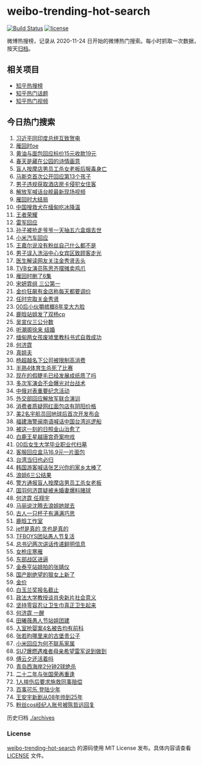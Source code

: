 # weibo-trending-hot-search

[![Build Status](https://github.com/justjavac/weibo-trending-hot-search/workflows/ci/badge.svg?branch=master)](https://github.com/justjavac/weibo-trending-hot-search/actions)
[![license](https://img.shields.io/github/license/justjavac/weibo-trending-hot-search)](https://github.com/justjavac/weibo-trending-hot-search/blob/master/LICENSE)

微博热搜榜，记录从 2020-11-24 日开始的微博热门搜索。每小时抓取一次数据，按天[归档](./archives)。

## 相关项目

- [知乎热搜榜](https://github.com/justjavac/zhihu-trending-top-search)
- [知乎热门话题](https://github.com/justjavac/zhihu-trending-hot-questions)
- [知乎热门视频](https://github.com/justjavac/zhihu-trending-hot-video)

## 今日热门搜索

<!-- BEGIN -->
<!-- 最后更新时间 Wed Apr 02 2025 04:11:37 GMT+0800 (China Standard Time) -->

1. [习近平同印度总统互致贺电](https://s.weibo.com//weibo?q=%23%E4%B9%A0%E8%BF%91%E5%B9%B3%E5%90%8C%E5%8D%B0%E5%BA%A6%E6%80%BB%E7%BB%9F%E4%BA%92%E8%87%B4%E8%B4%BA%E7%94%B5%23&Refer=new_time)
1. [雁回时oe](https://s.weibo.com//weibo?q=%23%E9%9B%81%E5%9B%9E%E6%97%B6oe%23&t=31&band_rank=7&Refer=top)
1. [黄油与面包回应标价15元收款19元](https://s.weibo.com//weibo?q=%23%E9%BB%84%E6%B2%B9%E4%B8%8E%E9%9D%A2%E5%8C%85%E5%9B%9E%E5%BA%94%E6%A0%87%E4%BB%B715%E5%85%83%E6%94%B6%E6%AC%BE19%E5%85%83%23&t=31&band_rank=6&Refer=top)
1. [春天是藏在公园的诗情画意](https://s.weibo.com//weibo?q=%23%E6%98%A5%E5%A4%A9%E6%98%AF%E8%97%8F%E5%9C%A8%E5%85%AC%E5%9B%AD%E7%9A%84%E8%AF%97%E6%83%85%E7%94%BB%E6%84%8F%23&t=31&band_rank=3&Refer=top)
1. [盲人按摩店男员工杀女老板后服毒身亡](https://s.weibo.com//weibo?q=%23%E7%9B%B2%E4%BA%BA%E6%8C%89%E6%91%A9%E5%BA%97%E7%94%B7%E5%91%98%E5%B7%A5%E6%9D%80%E5%A5%B3%E8%80%81%E6%9D%BF%E5%90%8E%E6%9C%8D%E6%AF%92%E8%BA%AB%E4%BA%A1%23&t=31&band_rank=18&Refer=top)
1. [马斯克首次公开回应第13个孩子](https://s.weibo.com//weibo?q=%23%E9%A9%AC%E6%96%AF%E5%85%8B%E9%A6%96%E6%AC%A1%E5%85%AC%E5%BC%80%E5%9B%9E%E5%BA%94%E7%AC%AC13%E4%B8%AA%E5%AD%A9%E5%AD%90%23&t=31&band_rank=27&Refer=top)
1. [男子违规获取酒店房卡侵犯女住客](https://s.weibo.com//weibo?q=%23%E7%94%B7%E5%AD%90%E8%BF%9D%E8%A7%84%E8%8E%B7%E5%8F%96%E9%85%92%E5%BA%97%E6%88%BF%E5%8D%A1%E4%BE%B5%E7%8A%AF%E5%A5%B3%E4%BD%8F%E5%AE%A2%23&t=31&band_rank=39&Refer=top)
1. [解放军喊话台舰最新现场视频](https://s.weibo.com//weibo?q=%23%E8%A7%A3%E6%94%BE%E5%86%9B%E5%96%8A%E8%AF%9D%E5%8F%B0%E8%88%B0%E6%9C%80%E6%96%B0%E7%8E%B0%E5%9C%BA%E8%A7%86%E9%A2%91%23&t=31&band_rank=21&Refer=top)
1. [雁回时大结局](https://s.weibo.com//weibo?q=%E9%9B%81%E5%9B%9E%E6%97%B6%E5%A4%A7%E7%BB%93%E5%B1%80&t=31&band_rank=16&Refer=top)
1. [中国搜救犬在缅甸吃冰降温](https://s.weibo.com//weibo?q=%23%E4%B8%AD%E5%9B%BD%E6%90%9C%E6%95%91%E7%8A%AC%E5%9C%A8%E7%BC%85%E7%94%B8%E5%90%83%E5%86%B0%E9%99%8D%E6%B8%A9%23&t=31&band_rank=9&Refer=top)
1. [王者荣耀](https://s.weibo.com//weibo?q=%E7%8E%8B%E8%80%85%E8%8D%A3%E8%80%80&t=31&band_rank=30&Refer=top)
1. [雷军回应](https://s.weibo.com//weibo?q=%E9%9B%B7%E5%86%9B%E5%9B%9E%E5%BA%94&t=31&band_rank=1&Refer=top)
1. [孙子被抢走爷爷一天抽五六盒烟去世](https://s.weibo.com//weibo?q=%23%E5%AD%99%E5%AD%90%E8%A2%AB%E6%8A%A2%E8%B5%B0%E7%88%B7%E7%88%B7%E4%B8%80%E5%A4%A9%E6%8A%BD%E4%BA%94%E5%85%AD%E7%9B%92%E7%83%9F%E5%8E%BB%E4%B8%96%23&t=31&band_rank=12&Refer=top)
1. [小米汽车回应](https://s.weibo.com//weibo?q=%E5%B0%8F%E7%B1%B3%E6%B1%BD%E8%BD%A6%E5%9B%9E%E5%BA%94&t=31&band_rank=2&Refer=top)
1. [王嘉尔说没有粉丝自己什么都不是](https://s.weibo.com//weibo?q=%23%E7%8E%8B%E5%98%89%E5%B0%94%E8%AF%B4%E6%B2%A1%E6%9C%89%E7%B2%89%E4%B8%9D%E8%87%AA%E5%B7%B1%E4%BB%80%E4%B9%88%E9%83%BD%E4%B8%8D%E6%98%AF%23&t=31&band_rank=47&Refer=top)
1. [男子误入洗浴中心女宾区致顾客走光](https://s.weibo.com//weibo?q=%23%E7%94%B7%E5%AD%90%E8%AF%AF%E5%85%A5%E6%B4%97%E6%B5%B4%E4%B8%AD%E5%BF%83%E5%A5%B3%E5%AE%BE%E5%8C%BA%E8%87%B4%E9%A1%BE%E5%AE%A2%E8%B5%B0%E5%85%89%23&t=31&band_rank=14&Refer=top)
1. [医生解读网友关注金秀贤舌头](https://s.weibo.com//weibo?q=%23%E5%8C%BB%E7%94%9F%E8%A7%A3%E8%AF%BB%E7%BD%91%E5%8F%8B%E5%85%B3%E6%B3%A8%E9%87%91%E7%A7%80%E8%B4%A4%E8%88%8C%E5%A4%B4%23&t=31&band_rank=22&Refer=top)
1. [TVB女演员陈思齐摆摊卖鸡爪](https://s.weibo.com//weibo?q=%23TVB%E5%A5%B3%E6%BC%94%E5%91%98%E9%99%88%E6%80%9D%E9%BD%90%E6%91%86%E6%91%8A%E5%8D%96%E9%B8%A1%E7%88%AA%23&t=31&band_rank=42&Refer=top)
1. [雁回时删了6集](https://s.weibo.com//weibo?q=%E9%9B%81%E5%9B%9E%E6%97%B6%E5%88%A0%E4%BA%866%E9%9B%86&t=31&band_rank=4&Refer=top)
1. [宋妍霏组 三公第一](https://s.weibo.com//weibo?q=%E5%AE%8B%E5%A6%8D%E9%9C%8F%E7%BB%84%20%E4%B8%89%E5%85%AC%E7%AC%AC%E4%B8%80&t=31&band_rank=7&Refer=top)
1. [金价狂飙有金店称每天都要调价](https://s.weibo.com//weibo?q=%23%E9%87%91%E4%BB%B7%E7%8B%82%E9%A3%99%E6%9C%89%E9%87%91%E5%BA%97%E7%A7%B0%E6%AF%8F%E5%A4%A9%E9%83%BD%E8%A6%81%E8%B0%83%E4%BB%B7%23&t=31&band_rank=48&Refer=top)
1. [任时完取关金秀贤](https://s.weibo.com//weibo?q=%23%E4%BB%BB%E6%97%B6%E5%AE%8C%E5%8F%96%E5%85%B3%E9%87%91%E7%A7%80%E8%B4%A4%23&t=31&band_rank=13&Refer=top)
1. [00后小伙嚼槟榔8年变大方脸](https://s.weibo.com//weibo?q=%2300%E5%90%8E%E5%B0%8F%E4%BC%99%E5%9A%BC%E6%A7%9F%E6%A6%948%E5%B9%B4%E5%8F%98%E5%A4%A7%E6%96%B9%E8%84%B8%23&t=31&band_rank=22&Refer=top)
1. [鹿晗站姐发了双杨cp](https://s.weibo.com//weibo?q=%23%E9%B9%BF%E6%99%97%E7%AB%99%E5%A7%90%E5%8F%91%E4%BA%86%E5%8F%8C%E6%9D%A8cp%23&t=31&band_rank=26&Refer=top)
1. [吴宣仪三公分数](https://s.weibo.com//weibo?q=%E5%90%B4%E5%AE%A3%E4%BB%AA%E4%B8%89%E5%85%AC%E5%88%86%E6%95%B0&t=31&band_rank=5&Refer=top)
1. [听潮阁徐来 结婚](https://s.weibo.com//weibo?q=%E5%90%AC%E6%BD%AE%E9%98%81%E5%BE%90%E6%9D%A5%20%E7%BB%93%E5%A9%9A&t=31&band_rank=34&Refer=top)
1. [缅甸两女孩废墟里教科书式自救成功](https://s.weibo.com//weibo?q=%23%E7%BC%85%E7%94%B8%E4%B8%A4%E5%A5%B3%E5%AD%A9%E5%BA%9F%E5%A2%9F%E9%87%8C%E6%95%99%E7%A7%91%E4%B9%A6%E5%BC%8F%E8%87%AA%E6%95%91%E6%88%90%E5%8A%9F%23&t=31&band_rank=48&Refer=top)
1. [何济霆](https://s.weibo.com//weibo?q=%E4%BD%95%E6%B5%8E%E9%9C%86&t=31&band_rank=17&Refer=top)
1. [真姐夫](https://s.weibo.com//weibo?q=%E7%9C%9F%E5%A7%90%E5%A4%AB&t=31&band_rank=19&Refer=top)
1. [杨超越名下公司被限制高消费](https://s.weibo.com//weibo?q=%23%E6%9D%A8%E8%B6%85%E8%B6%8A%E5%90%8D%E4%B8%8B%E5%85%AC%E5%8F%B8%E8%A2%AB%E9%99%90%E5%88%B6%E9%AB%98%E6%B6%88%E8%B4%B9%23&t=31&band_rank=34&Refer=top)
1. [半熟4体育生杀死了比赛](https://s.weibo.com//weibo?q=%E5%8D%8A%E7%86%9F4%E4%BD%93%E8%82%B2%E7%94%9F%E6%9D%80%E6%AD%BB%E4%BA%86%E6%AF%94%E8%B5%9B&t=31&band_rank=29&Refer=top)
1. [现在的假睫毛已经发展成纸质了吗](https://s.weibo.com//weibo?q=%23%E7%8E%B0%E5%9C%A8%E7%9A%84%E5%81%87%E7%9D%AB%E6%AF%9B%E5%B7%B2%E7%BB%8F%E5%8F%91%E5%B1%95%E6%88%90%E7%BA%B8%E8%B4%A8%E4%BA%86%E5%90%97%23&t=31&band_rank=45&Refer=top)
1. [多次军演会不会曝光对台战术](https://s.weibo.com//weibo?q=%23%E5%A4%9A%E6%AC%A1%E5%86%9B%E6%BC%94%E4%BC%9A%E4%B8%8D%E4%BC%9A%E6%9B%9D%E5%85%89%E5%AF%B9%E5%8F%B0%E6%88%98%E6%9C%AF%23&t=31&band_rank=49&Refer=top)
1. [中俄对表重要纪念活动](https://s.weibo.com//weibo?q=%23%E4%B8%AD%E4%BF%84%E5%AF%B9%E8%A1%A8%E9%87%8D%E8%A6%81%E7%BA%AA%E5%BF%B5%E6%B4%BB%E5%8A%A8%23&t=31&band_rank=49&Refer=top)
1. [外交部回应解放军联合演训](https://s.weibo.com//weibo?q=%23%E5%A4%96%E4%BA%A4%E9%83%A8%E5%9B%9E%E5%BA%94%E8%A7%A3%E6%94%BE%E5%86%9B%E8%81%94%E5%90%88%E6%BC%94%E8%AE%AD%23&t=31&band_rank=34&Refer=top)
1. [消费者质疑网红面包店有阴阳价格](https://s.weibo.com//weibo?q=%23%E6%B6%88%E8%B4%B9%E8%80%85%E8%B4%A8%E7%96%91%E7%BD%91%E7%BA%A2%E9%9D%A2%E5%8C%85%E5%BA%97%E6%9C%89%E9%98%B4%E9%98%B3%E4%BB%B7%E6%A0%BC%23&t=31&band_rank=23&Refer=top)
1. [美2名宇航员回地球后首次开发布会](https://s.weibo.com//weibo?q=%23%E7%BE%8E2%E5%90%8D%E5%AE%87%E8%88%AA%E5%91%98%E5%9B%9E%E5%9C%B0%E7%90%83%E5%90%8E%E9%A6%96%E6%AC%A1%E5%BC%80%E5%8F%91%E5%B8%83%E4%BC%9A%23&t=31&band_rank=44&Refer=top)
1. [福建海警闽南语喊话中国台湾巡逻船](https://s.weibo.com//weibo?q=%23%E7%A6%8F%E5%BB%BA%E6%B5%B7%E8%AD%A6%E9%97%BD%E5%8D%97%E8%AF%AD%E5%96%8A%E8%AF%9D%E4%B8%AD%E5%9B%BD%E5%8F%B0%E6%B9%BE%E5%B7%A1%E9%80%BB%E8%88%B9%23&t=31&band_rank=42&Refer=top)
1. [被这一刻的日照金山治愈了](https://s.weibo.com//weibo?q=%23%E8%A2%AB%E8%BF%99%E4%B8%80%E5%88%BB%E7%9A%84%E6%97%A5%E7%85%A7%E9%87%91%E5%B1%B1%E6%B2%BB%E6%84%88%E4%BA%86%23&t=31&band_rank=49&Refer=top)
1. [白鹿王星越唐宫奇案吻戏](https://s.weibo.com//weibo?q=%23%E7%99%BD%E9%B9%BF%E7%8E%8B%E6%98%9F%E8%B6%8A%E5%94%90%E5%AE%AB%E5%A5%87%E6%A1%88%E5%90%BB%E6%88%8F%23&t=31&band_rank=23&Refer=top)
1. [00后女生大学毕业职业代扫墓](https://s.weibo.com//weibo?q=%2300%E5%90%8E%E5%A5%B3%E7%94%9F%E5%A4%A7%E5%AD%A6%E6%AF%95%E4%B8%9A%E8%81%8C%E4%B8%9A%E4%BB%A3%E6%89%AB%E5%A2%93%23&t=31&band_rank=33&Refer=top)
1. [客服回应盒马16.9元一片面包](https://s.weibo.com//weibo?q=%23%E5%AE%A2%E6%9C%8D%E5%9B%9E%E5%BA%94%E7%9B%92%E9%A9%AC16.9%E5%85%83%E4%B8%80%E7%89%87%E9%9D%A2%E5%8C%85%23&t=31&band_rank=41&Refer=top)
1. [台湾当归也必归](https://s.weibo.com//weibo?q=%23%E5%8F%B0%E6%B9%BE%E5%BD%93%E5%BD%92%E4%B9%9F%E5%BF%85%E5%BD%92%23&t=31&band_rank=25&Refer=top)
1. [韩国游客喊话张艺兴你的家乡太棒了](https://s.weibo.com//weibo?q=%23%E9%9F%A9%E5%9B%BD%E6%B8%B8%E5%AE%A2%E5%96%8A%E8%AF%9D%E5%BC%A0%E8%89%BA%E5%85%B4%E4%BD%A0%E7%9A%84%E5%AE%B6%E4%B9%A1%E5%A4%AA%E6%A3%92%E4%BA%86%23&t=31&band_rank=44&Refer=top)
1. [浪姐6三公结果](https://s.weibo.com//weibo?q=%23%E6%B5%AA%E5%A7%906%E4%B8%89%E5%85%AC%E7%BB%93%E6%9E%9C%23&t=31&band_rank=50&Refer=top)
1. [警方通报盲人按摩店男员工杀女老板](https://s.weibo.com//weibo?q=%23%E8%AD%A6%E6%96%B9%E9%80%9A%E6%8A%A5%E7%9B%B2%E4%BA%BA%E6%8C%89%E6%91%A9%E5%BA%97%E7%94%B7%E5%91%98%E5%B7%A5%E6%9D%80%E5%A5%B3%E8%80%81%E6%9D%BF%23&t=31&band_rank=15&Refer=top)
1. [国羽何济霆疑被未婚妻爆料赌球](https://s.weibo.com//weibo?q=%23%E5%9B%BD%E7%BE%BD%E4%BD%95%E6%B5%8E%E9%9C%86%E7%96%91%E8%A2%AB%E6%9C%AA%E5%A9%9A%E5%A6%BB%E7%88%86%E6%96%99%E8%B5%8C%E7%90%83%23&t=31&band_rank=38&Refer=top)
1. [何济霆 任翔宇](https://s.weibo.com//weibo?q=%E4%BD%95%E6%B5%8E%E9%9C%86%20%E4%BB%BB%E7%BF%94%E5%AE%87&t=31&band_rank=48&Refer=top)
1. [马丽说沈腾去浪姐她就去](https://s.weibo.com//weibo?q=%23%E9%A9%AC%E4%B8%BD%E8%AF%B4%E6%B2%88%E8%85%BE%E5%8E%BB%E6%B5%AA%E5%A7%90%E5%A5%B9%E5%B0%B1%E5%8E%BB%23&t=31&band_rank=31&Refer=top)
1. [古人一只杯子有满满巧思](https://s.weibo.com//weibo?q=%23%E5%8F%A4%E4%BA%BA%E4%B8%80%E5%8F%AA%E6%9D%AF%E5%AD%90%E6%9C%89%E6%BB%A1%E6%BB%A1%E5%B7%A7%E6%80%9D%23&t=31&band_rank=30&Refer=top)
1. [鹿晗工怍室](https://s.weibo.com//weibo?q=%E9%B9%BF%E6%99%97%E5%B7%A5%E6%80%8D%E5%AE%A4&t=31&band_rank=20&Refer=top)
1. [jeff是真的 贪也是真的](https://s.weibo.com//weibo?q=jeff%E6%98%AF%E7%9C%9F%E7%9A%84%20%E8%B4%AA%E4%B9%9F%E6%98%AF%E7%9C%9F%E7%9A%84&t=31&band_rank=39&Refer=top)
1. [TFBOYS团站愚人节复活](https://s.weibo.com//weibo?q=%23TFBOYS%E5%9B%A2%E7%AB%99%E6%84%9A%E4%BA%BA%E8%8A%82%E5%A4%8D%E6%B4%BB%23&t=31&band_rank=8&Refer=top)
1. [总书记两次讲话传递鲜明信息](https://s.weibo.com//weibo?q=%23%E6%80%BB%E4%B9%A6%E8%AE%B0%E4%B8%A4%E6%AC%A1%E8%AE%B2%E8%AF%9D%E4%BC%A0%E9%80%92%E9%B2%9C%E6%98%8E%E4%BF%A1%E6%81%AF%23&Refer=new_time)
1. [女枪庄寒雁](https://s.weibo.com//weibo?q=%E5%A5%B3%E6%9E%AA%E5%BA%84%E5%AF%92%E9%9B%81&t=31&band_rank=38&Refer=top)
1. [东部战区进逼](https://s.weibo.com//weibo?q=%23%E4%B8%9C%E9%83%A8%E6%88%98%E5%8C%BA%E8%BF%9B%E9%80%BC%23&t=31&band_rank=46&Refer=top)
1. [金泰亨站姐拍的张婧仪](https://s.weibo.com//weibo?q=%23%E9%87%91%E6%B3%B0%E4%BA%A8%E7%AB%99%E5%A7%90%E6%8B%8D%E7%9A%84%E5%BC%A0%E5%A9%A7%E4%BB%AA%23&t=31&band_rank=30&Refer=top)
1. [国产剧绝望的狠女上新了](https://s.weibo.com//weibo?q=%E5%9B%BD%E4%BA%A7%E5%89%A7%E7%BB%9D%E6%9C%9B%E7%9A%84%E7%8B%A0%E5%A5%B3%E4%B8%8A%E6%96%B0%E4%BA%86&t=31&band_rank=46&Refer=top)
1. [金价](https://s.weibo.com//weibo?q=%E9%87%91%E4%BB%B7&t=31&band_rank=47&Refer=top)
1. [白玉兰奖报名截止](https://s.weibo.com//weibo?q=%23%E7%99%BD%E7%8E%89%E5%85%B0%E5%A5%96%E6%8A%A5%E5%90%8D%E6%88%AA%E6%AD%A2%23&t=31&band_rank=41&Refer=top)
1. [政法大学教授谈肖央新片社会意义](https://s.weibo.com//weibo?q=%E6%94%BF%E6%B3%95%E5%A4%A7%E5%AD%A6%E6%95%99%E6%8E%88%E8%B0%88%E8%82%96%E5%A4%AE%E6%96%B0%E7%89%87%E7%A4%BE%E4%BC%9A%E6%84%8F%E4%B9%89&t=31&band_rank=28&Refer=top)
1. [坚持零容忍让卫生巾真正卫生起来](https://s.weibo.com//weibo?q=%23%E5%9D%9A%E6%8C%81%E9%9B%B6%E5%AE%B9%E5%BF%8D%E8%AE%A9%E5%8D%AB%E7%94%9F%E5%B7%BE%E7%9C%9F%E6%AD%A3%E5%8D%AB%E7%94%9F%E8%B5%B7%E6%9D%A5%23&t=31&band_rank=10&Refer=top)
1. [何济霆 一醒](https://s.weibo.com//weibo?q=%E4%BD%95%E6%B5%8E%E9%9C%86%20%E4%B8%80%E9%86%92&t=31&band_rank=40&Refer=top)
1. [田曦薇愚人节站姐团建](https://s.weibo.com//weibo?q=%23%E7%94%B0%E6%9B%A6%E8%96%87%E6%84%9A%E4%BA%BA%E8%8A%82%E7%AB%99%E5%A7%90%E5%9B%A2%E5%BB%BA%23&t=31&band_rank=37&Refer=top)
1. [入室抢婴案4名被告均有前科](https://s.weibo.com//weibo?q=%23%E5%85%A5%E5%AE%A4%E6%8A%A2%E5%A9%B4%E6%A1%884%E5%90%8D%E8%A2%AB%E5%91%8A%E5%9D%87%E6%9C%89%E5%89%8D%E7%A7%91%23&t=31&band_rank=46&Refer=top)
1. [张若昀哪里来的古堡贵公子](https://s.weibo.com//weibo?q=%E5%BC%A0%E8%8B%A5%E6%98%80%E5%93%AA%E9%87%8C%E6%9D%A5%E7%9A%84%E5%8F%A4%E5%A0%A1%E8%B4%B5%E5%85%AC%E5%AD%90&t=31&band_rank=35&Refer=top)
1. [小米回应为何不联系家属](https://s.weibo.com//weibo?q=%23%E5%B0%8F%E7%B1%B3%E5%9B%9E%E5%BA%94%E4%B8%BA%E4%BD%95%E4%B8%8D%E8%81%94%E7%B3%BB%E5%AE%B6%E5%B1%9E%23&t=31&band_rank=11&Refer=top)
1. [SU7爆燃遇难者母亲希望雷军说到做到](https://s.weibo.com//weibo?q=%23SU7%E7%88%86%E7%87%83%E9%81%87%E9%9A%BE%E8%80%85%E6%AF%8D%E4%BA%B2%E5%B8%8C%E6%9C%9B%E9%9B%B7%E5%86%9B%E8%AF%B4%E5%88%B0%E5%81%9A%E5%88%B0%23&t=31&band_rank=21&Refer=top)
1. [傅云夕还活着吗](https://s.weibo.com//weibo?q=%E5%82%85%E4%BA%91%E5%A4%95%E8%BF%98%E6%B4%BB%E7%9D%80%E5%90%97&t=31&band_rank=24&Refer=top)
1. [青岛西海岸2分钟2球绝杀](https://s.weibo.com//weibo?q=%23%E9%9D%92%E5%B2%9B%E8%A5%BF%E6%B5%B7%E5%B2%B82%E5%88%86%E9%92%9F2%E7%90%83%E7%BB%9D%E6%9D%80%23&t=31&band_rank=25&Refer=top)
1. [二十二年与张国荣再重逢](https://s.weibo.com//weibo?q=%23%E4%BA%8C%E5%8D%81%E4%BA%8C%E5%B9%B4%E4%B8%8E%E5%BC%A0%E5%9B%BD%E8%8D%A3%E5%86%8D%E9%87%8D%E9%80%A2%23&t=31&band_rank=28&Refer=top)
1. [1人摔伤后要求施救同事赔偿](https://s.weibo.com//weibo?q=%231%E4%BA%BA%E6%91%94%E4%BC%A4%E5%90%8E%E8%A6%81%E6%B1%82%E6%96%BD%E6%95%91%E5%90%8C%E4%BA%8B%E8%B5%94%E5%81%BF%23&t=31&band_rank=32&Refer=top)
1. [百事可乐 登陆少年](https://s.weibo.com//weibo?q=%E7%99%BE%E4%BA%8B%E5%8F%AF%E4%B9%90%20%E7%99%BB%E9%99%86%E5%B0%91%E5%B9%B4&t=31&band_rank=36&Refer=top)
1. [王安宇新剧从08年帅到25年](https://s.weibo.com//weibo?q=%E7%8E%8B%E5%AE%89%E5%AE%87%E6%96%B0%E5%89%A7%E4%BB%8E08%E5%B9%B4%E5%B8%85%E5%88%B025%E5%B9%B4&t=31&band_rank=43&Refer=top)
1. [粉丝cos经纪人账号被陈哲远回复](https://s.weibo.com//weibo?q=%23%E7%B2%89%E4%B8%9Dcos%E7%BB%8F%E7%BA%AA%E4%BA%BA%E8%B4%A6%E5%8F%B7%E8%A2%AB%E9%99%88%E5%93%B2%E8%BF%9C%E5%9B%9E%E5%A4%8D%23&t=31&band_rank=45&Refer=top)

<!-- END -->

历史归档 [./archives](./archives)

### License

[weibo-trending-hot-search](https://github.com/justjavac/weibo-trending-hot-search) 的源码使用 MIT License
发布。具体内容请查看 [LICENSE](./LICENSE) 文件。
